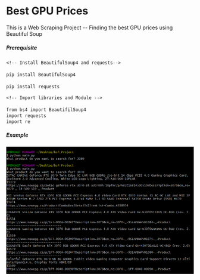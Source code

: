 # Best GPU Prices

This is a Web Scraping Project -- Finding the best GPU prices using Beautiful Soup

##### Prerequisite

```
<!-- Install BeautifulSoup4 and requests-->

pip install BeautifulSoup4

pip install requests
```

```
<!-- Import libraries and Module -->

from bs4 import BeautifilSoup4
import requests
import re
```


##### Example

![alt text](https://github.com/mohit11R/Best-GPU-Prices/blob/main/bs4_Project/example_web_scraping.PNG?raw=true)
